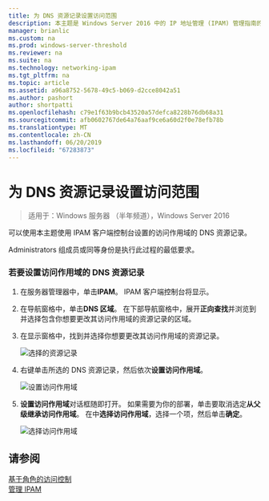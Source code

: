 ```yaml
---
title: 为 DNS 资源记录设置访问范围
description: 本主题是 Windows Server 2016 中的 IP 地址管理 (IPAM) 管理指南的一部分。
manager: brianlic
ms.custom: na
ms.prod: windows-server-threshold
ms.reviewer: na
ms.suite: na
ms.technology: networking-ipam
ms.tgt_pltfrm: na
ms.topic: article
ms.assetid: a96a8752-5678-49c5-b069-d2cce8042a51
ms.author: pashort
author: shortpatti
ms.openlocfilehash: c79e1f63b9bcb43520a57defca8228b76db68a31
ms.sourcegitcommit: afb0602767de64a76aaf9ce6a60d2f0e78efb78b
ms.translationtype: MT
ms.contentlocale: zh-CN
ms.lasthandoff: 06/20/2019
ms.locfileid: "67283873"
---
```

# <a name="set-access-scope-for-dns-resource-records"></a>为 DNS 资源记录设置访问范围

>适用于：Windows 服务器 （半年频道），Windows Server 2016

可以使用本主题使用 IPAM 客户端控制台设置的访问作用域的 DNS 资源记录。  
  
Administrators  组成员或同等身份是执行此过程的最低要求。  
  
### <a name="to-set-access-scope-for-dns-resource-records"></a>若要设置访问作用域的 DNS 资源记录  
  
1.  在服务器管理器中，单击**IPAM**。 IPAM 客户端控制台将显示。  
  
2.  在导航窗格中，单击**DNS 区域**。  在下部导航窗格中，展开**正向查找**并浏览到并选择包含你想要更改其访问作用域的资源记录的区域。  
  
3.  在显示窗格中，找到并选择你想要更改其访问作用域的资源记录。  
  
    ![选择的资源记录](../../media/Set-Access-Scope-for-DNS-Resource-Records/ipam_RestrictUserToRRControl_02.jpg)  
  
4.  右键单击所选的 DNS 资源记录，然后依次**设置访问作用域**。  
  
    ![设置访问作用域](../../media/Set-Access-Scope-for-DNS-Resource-Records/ipam_RestrictUserToRRControl_03.jpg)  
  
5.  **设置访问作用域**对话框随即打开。 如果需要为你的部署，单击要取消选定**从父级继承访问作用域**。 在中**选择访问作用域**，选择一个项，然后单击**确定**。  
  
    ![选择访问作用域](../../media/Set-Access-Scope-for-DNS-Resource-Records/ipam_RestrictUserToRRControl_04.jpg)  
  
## <a name="see-also"></a>请参阅  
[基于角色的访问控制](Role-based-Access-Control.md)  
[管理 IPAM](Manage-IPAM.md)  
  


